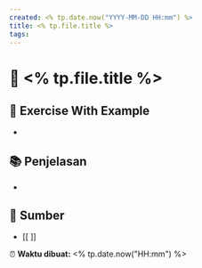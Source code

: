 ```yaml
---
created: <% tp.date.now("YYYY-MM-DD HH:mm") %>
title: <% tp.file.title %>
tags:
---
```


# 🧩 <% tp.file.title %>

## 💪 Exercise With Example
- 

## 📚 Penjelasan
-  

## 🔗 Sumber
- [[ ]]

⏰ **Waktu dibuat:** <% tp.date.now("HH:mm") %>
